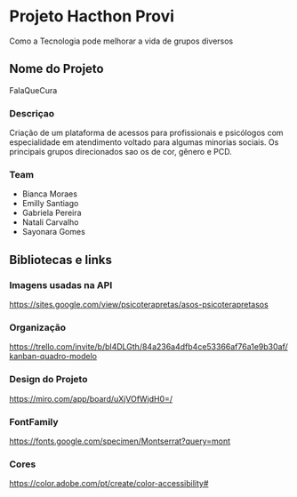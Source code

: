 # Projeto Hacthon Provi

Como a Tecnologia pode melhorar a vida de grupos diversos

## Nome do Projeto

FalaQueCura

### Descriçao

Criação de um plataforma de acessos para profissionais e psicólogos com especialidade em atendimento voltado para algumas minorias sociais. Os principais grupos direcionados sao os de cor, gênero e PCD.

### Team

<ul>

<li>Bianca Moraes</li>
<li>Emilly Santiago</li>
<li>Gabriela Pereira</li>
<li>Natali Carvalho</li>
<li>Sayonara Gomes</li>

</ul>

## Bibliotecas e links

### Imagens usadas na API

https://sites.google.com/view/psicoterapretas/asos-psicoterapretasos

### Organização

https://trello.com/invite/b/bl4DLGth/84a236a4dfb4ce53366af76a1e9b30af/kanban-quadro-modelo

### Design do Projeto

https://miro.com/app/board/uXjVOfWjdH0=/

### FontFamily

https://fonts.google.com/specimen/Montserrat?query=mont

### Cores

https://color.adobe.com/pt/create/color-accessibility#
